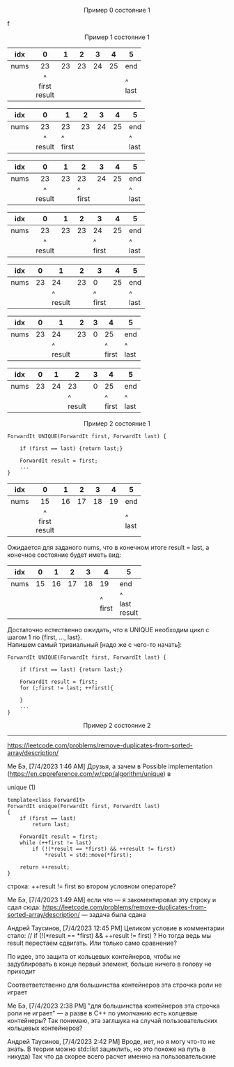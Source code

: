 <p align="center"> Пример 0 состояние 1 </p>

f

<p align="center"> Пример 1 состояние 1 </p>

|  idx 	|             0             	| 1  	| 2  	| 3  	| 4  	| 5            	|
|:----:	|:-------------------------:	|----	|----	|----	|----	|--------------	|
| nums 	|             23            	| 23 	| 23 	| 24 	| 25 	| end          	|
|      	| ^  <br> first <br> result 	|    	|    	|    	|    	| ^  <br> last 	|

|  idx 	|             0             	| 1  	| 2  	| 3  	| 4  	| 5            	|
|:----:	|:-------------------------:	|----	|----	|----	|----	|--------------	|
| nums 	|             23            	| 23 	| 23 	| 24 	| 25 	| end          	|
|      	| ^   <br> result 	|   ^  <br> first  	|    	|    	|    	| ^  <br> last 	|

|  idx 	|             0             	| 1  	| 2  	| 3  	| 4  	| 5            	|
|:----:	|:-------------------------:	|----	|----	|----	|----	|--------------	|
| nums 	|             23            	| 23 	| 23 	| 24 	| 25 	| end          	|
|      	| ^   <br> result 	|     	|   ^  <br> first 	|    	|    	| ^  <br> last 	|

|  idx 	|             0             	| 1  	| 2  	| 3  	| 4  	| 5            	|
|:----:	|:-------------------------:	|----	|----	|----	|----	|--------------	|
| nums 	|             23            	| 23 	| 23 	| 24 	| 25 	| end          	|
|      	| ^   <br> result 	|     	|    	|    ^  <br> first	|    	| ^  <br> last 	|

|  idx 	|             0             	| 1  	| 2  	| 3  	| 4  	| 5            	|
|:----:	|:-------------------------:	|----	|----	|----	|----	|--------------	|
| nums 	|             23            	| 24 	| 23 	| 0 	| 25 	| end          	|
|      	|  	|    ^   <br> result 	|    	|    ^  <br> first	|    	| ^  <br> last 	|

|  idx 	|             0             	| 1  	| 2  	| 3  	| 4  	| 5            	|
|:----:	|:-------------------------:	|----	|----	|----	|----	|--------------	|
| nums 	|             23            	| 24 	| 23 	| 0 	| 25 	| end          	|
|      	|  	|    ^   <br> result 	|    	|    	|   ^  <br> first 	| ^  <br> last 	|

|  idx 	|             0             	| 1  	| 2  	| 3  	| 4  	| 5            	|
|:----:	|:-------------------------:	|----	|----	|----	|----	|--------------	|
| nums 	|             23            	| 24 	| 23 	| 0 	| 25 	| end          	|
|      	|  	|    	|  ^   <br> result   	|    	|   ^  <br> first 	| ^  <br> last 	|

<p align="center"> Пример 2 состояние 1 </p>

```objectives
ForwardIt UNIQUE(ForwardIt first, ForwardIt last) {
    
    if (first == last) {return last;} 
 
    ForwardIt result = first;
    ...
}
```

|  idx 	|    0    	| 1  	| 2  	| 3  	| 4  	| 5      	|
|:----:	|:-------:	|----	|----	|----	|----	|--------	|
| nums 	|    15   	| 16 	| 17 	| 18 	| 19 	| end    	|
|      	| ^ <br> first <br>	result |    	|    	|    	|    	| ^ <br> last 	|

Ожидается для заданого nums, что в конечном итоге result = last, а конечное состояние будет иметь вид:  

|  idx 	|    0    	| 1  	| 2  	| 3  	| 4  	| 5      	|
|:----:	|:-------:	|----	|----	|----	|----	|--------	|
| nums 	|    15   	| 16 	| 17 	| 18 	| 19 	| end    	|
|      	|  |    	|    	|    	|  ^ <br> first   	| ^ <br> last <br>	result	|

Достаточно естественно ожидать, что в UNIQUE необходим цикл с шагом 1 по {first, ..., last}.  
Напишем самый тривиальный [надо же с чего-то начать]: 

```objectives
ForwardIt UNIQUE(ForwardIt first, ForwardIt last) {
    
    if (first == last) {return last;} 
 
    ForwardIt result = first;
    for (;first != last; ++first){
        
    }
    ...
}
```

<p align="center"> Пример 2 состояние 2 </p>

_____________________

https://leetcode.com/problems/remove-duplicates-from-sorted-array/description/

Ме Бэ, [7/4/2023 1:46 AM]
Друзья, а зачем в Possible implementation (https://en.cppreference.com/w/cpp/algorithm/unique) в

unique (1)
```objectives
template<class ForwardIt>
ForwardIt unique(ForwardIt first, ForwardIt last)
{
    if (first == last)
        return last;
 
    ForwardIt result = first;
    while (++first != last)
        if (!(*result == *first) && ++result != first)
            *result = std::move(*first);
 
    return ++result;
}
```

строка: ++result != first во втором условном операторе?

Ме Бэ, [7/4/2023 1:49 AM]
если что — я закоментировал эту строку и сдал сюда: https://leetcode.com/problems/remove-duplicates-from-sorted-array/description/ — задача была сдана


Андрей Таусинов, [7/4/2023 12:45 PM]
Целиком условие в комментарии стало:
//         if (!(*result == *first) && ++result != first)   ?
Но тогда ведь мы result перестаем сдвигать.
Или только само сравнение?

По идее, это защита от кольцевых контейнеров, чтобы не задублировать в конце первый элемент, больше ничего в голову не приходит

Соответветственно для большинства контейнеров эта строчка роли не играет

Ме Бэ, [7/4/2023 2:38 PM]
"для большинства контейнеров эта строчка роли не играет" — а разве в C++ по умолчанию есть колцевые контейнеры? Так понимаю, эта заглшука на случай пользовательских кольцевых контейнеров?

Андрей Таусинов, [7/4/2023 2:42 PM]
Вроде, нет, но я могу что-то не знать. В теории можно std::list зациклить, но это похоже на путь в никуда) Так что да скорее всего расчет именно на пользовательские
